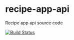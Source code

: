 # recipe-app-api
Recipe app api source code

[![Build Status](https://app.travis-ci.com/altnetto/recipe-app-api.svg?branch=main)](https://app.travis-ci.com/altnetto/recipe-app-api)